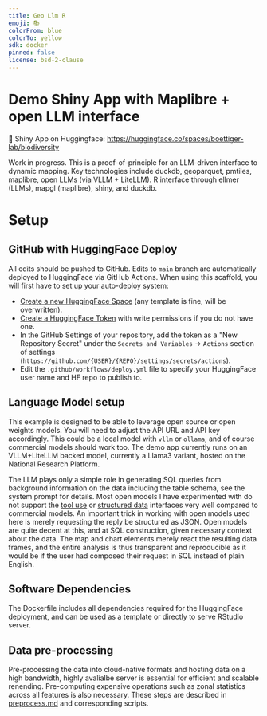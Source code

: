 ```yaml
---
title: Geo Llm R
emoji: 📚
colorFrom: blue
colorTo: yellow
sdk: docker
pinned: false
license: bsd-2-clause
---
```


# Demo Shiny App with Maplibre + open LLM interface

:hugs: Shiny App on Huggingface: <https://huggingface.co/spaces/boettiger-lab/biodiversity>

Work in progress.  This is a proof-of-principle for an LLM-driven interface to dynamic mapping. Key technologies include duckdb, geoparquet, pmtiles, maplibre, open LLMs (via VLLM + LiteLLM).  R interface through ellmer (LLMs), mapgl (maplibre), shiny, and duckdb.

# Setup

## GitHub with HuggingFace Deploy

All edits should be pushed to GitHub. Edits to `main` branch are automatically deployed to HuggingFace via GitHub Actions.
When using this scaffold, you will first have to set up your auto-deploy system: 

- [Create a new HuggingFace Space](https://huggingface.co/new-space) (any template is fine, will be overwritten).
- [Create a HuggingFace Token](https://huggingface.co/settings/tokens/new?tokenType=write) with write permissions if you do not have one.  
- In the GitHub Settings of your repository, add the token as a "New Repository Secret" under the `Secrets and Variables` -> `Actions` section of settings (`https://github.com/{USER}/{REPO}/settings/secrets/actions`).  
- Edit the `.github/workflows/deploy.yml` file to specify your HuggingFace user name and HF repo to publish to. 

## Language Model setup

This example is designed to be able to leverage open source or open weights models.  You will need to adjust the API URL and API key accordingly. This could be a local model with `vllm` or `ollama`, and of course commercial models should work too. The demo app currently runs on an VLLM+LiteLLM backed model, currently a Llama3 variant, hosted on the National Research Platform.

The LLM plays only a simple role in generating SQL queries from background information on the data including the table schema, see the system prompt for details. Most open models I have experimented with do not support the [tool use](https://ellmer.tidyverse.org/articles/tool-calling.html) or [structured data](https://ellmer.tidyverse.org/articles/structured-data.html) interfaces very well compared to commercial models.  An important trick in working with open models used here is merely requesting the reply be structured as JSON.  Open models are quite decent at this, and at SQL construction, given necessary context about the data. The map and chart elements merely react the resulting data frames, and the entire analysis is thus transparent and reproducible as it would be if the user had composed their request in SQL instead of plain English. 

## Software Dependencies

The Dockerfile includes all dependencies required for the HuggingFace deployment, and can be used as a template or directly to serve RStudio server.

## Data pre-processing

Pre-processing the data into cloud-native formats and hosting data on a high bandwidth, highly avalialbe server is essential for efficient and scalable renending.  Pre-computing expensive operations such as zonal statistics across all features is also necessary. These steps are described in [preprocess.md](preprocess.md) and corresponding scripts.


